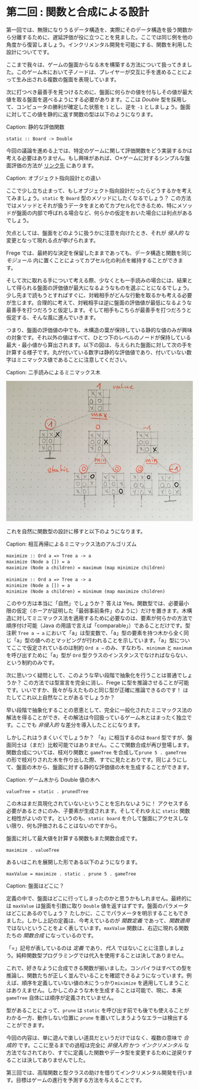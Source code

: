 # 第二回 : 関数と合成による設計

第一回では、無限になりうるデータ構造を、実際にそのデータ構造を扱う関数から分離するために、遅延評価が役に立つことを見ました。ここでは同じ例を他の角度から復習しましょう。インクリメンタル開発を可能にする、関数を利用した設計についてです。

ここまで我々は、ゲームの盤面からなる木を構築する方法について扱ってきました。このゲーム木において子ノードは、プレイヤーが交互に手を進めることによって生み出される複数の盤面を表現しています。

次に打つべき最善手を見つけるために、盤面に何らかの値を付与しその値が最大値を取る盤面を選べるようにする必要があります。ここは _Double_ 型を採用して、コンピュータの勝利が確定した状態を `1` とし、逆を `-1` としましょう。盤面に対してこの値を静的に返す関数の型は以下のようになります。

Caption: 静的な評価関数

```
static :: Board -> Double
```

今回の議論を進める上では、特定のゲームに関して評価関数をどう実装するかは考える必要はありません。もし興味があれば、○×ゲームに対するシンプルな盤面評価の方法が [リンク先](http://github.com/Dierk/fregePluginApp/blob/game_only/src/frege/fregepluginapp/Minimax.fr) にあります。

Caption: オブジェクト指向設計との違い

ここで少し立ち止まって、もしオブジェクト指向設計だったらどうするかを考えてみましょう。`static` を `Board` 型のメソッドにしたくなるでしょう？ この方法ではメソッドとそれが扱うデータをまとめてカプセル化できるため、特にメソッドが盤面の内部で呼ばれる場合など、何らかの仮定をおいた場合には利点があるでしょう。

欠点としては、盤面をどのように扱うかに注意を向けたとき、それが _侵入的_ な変更となって現れる点が挙げられます。

Frege では、最終的な決定を保留したままであっても、データ構造と関数を同じ _モジュール_ 内に置くことによってカプセル化の利点を維持することができます。

そして次に取れる手について考える際、少なくとも一手読みの場合には、結果として得られる盤面の評価値が最大になるようなものを選ぶことになるでしょう。少し先まで読もうとすればすぐに、対戦相手がどんな行動を取るかも考える必要が生じます。合理的に考えて、対戦相手は逆に盤面の評価値が最低になるような最善手を打つだろうと仮定します。そして相手もこちらが最善手を打つだろうと仮定する、そんな風に進んでいきます。

つまり、盤面の評価値の中でも、木構造の葉が保持している静的な値のみが興味の対象です。それ以外の値はすべて、ひとつ下のレベルのノードが保持している最大・最小値から算出されます。以下の図は、与えられた盤面に対して次の手を計算する様子です。丸が付いている数字は静的な評価値であり、付いていない数字はミニマックス値であることに注意してください。

Caption: 二手読みによるミニマックス木

![二手読みによるミニマックス木](minimax.jpg)

これを自然に関数型の設計に移すと以下のようになります。

Caption: 相互再帰によるミニマックス法のアルゴリズム

```
maximize :: Ord a => Tree a -> a
maximize (Node a []) = a
maximize (Node a children) = maximum (map minimize children)

minimize :: Ord a => Tree a -> a
minimize (Node a []) = a
minimize (Node a children) = minimum (map maximize children)
```

このやり方は本当に「自然」でしょうか？ 答えは Yes。関数型では、必要最小限の仮定（ホーアが証明した「最弱事前条件」のように）だけを置きます。木構造に対してミニマックス法を適用するために必要なのは、要素が何らかの方法で順序付け可能（Java の用語で言えば「comparable」）であることだけです。型注釈 `Tree a → a` において「a」は型変数で、「a」型の要素を持つ木から全く同じ「a」型の値へのとマッピングが行われることを示しています。「a」型についてここで仮定されているのは制約 `Ord a ⇒` のみ、すなわち、`minimum` と `maximum` を呼び出すために「a」型が `Ord` 型クラスのインスタンスでなければならない、という制約のみです。

次に思いつく疑問として、このような早い段階で抽象化を行うことは普通でしょうか？ この方法では型宣言を完全に消し、Frege に型を推論させることが可能です。いいですか、我々が与えたものと同じ型が正確に推論できるのです！ はたしてこれ以上自然なことがあるでしょうか？

早い段階で抽象化することの恩恵として、完全に一般化されたミニマックス法の解法を得ることができ、その解法は今回扱っているゲーム木とはまったく独立です。ここでも _非侵入的_ な差分を導入したことになります。

しかしこれはうまくいくでしょうか？ 「a」に相当するのは `Board` 型ですが、盤面同士は（まだ）比較可能ではありません。ここで関数合成が再び登場します。関数合成については、枝刈り関数と `gameTree` を合成して`prune 5 . gameTree` の形で枝刈りされた木を作り出した際、すでに見たとおりです。同じようにして、盤面の木から、盤面に対する静的な評価値の木を生成することができます。

Caption: ゲーム木から Double 値の木へ

```
valueTree = static . prunedTree
```

この木はまだ具現化されていないということを忘れないように！ アクセスする必要があるときにのみ、子要素が生成されます。そしてそれゆえに `static` 関数と相性がよいのです。というのも、`static board` を介して盤面にアクセスしない限り、何も評価されることはないのですから。

盤面に対して最大値を計算する関数もまた関数合成です。

```
maximize . valueTree
```

あるいはこれを展開した形である以下のようになります。

```
maxValue = maximize . static . prune 5 . gameTree
```

Caption: 盤面はどこに？

定義の中で、盤面はどこに行ってしまったのかと思うかもしれません。最終的には `maxValue` は盤面を引数に取り `Double` 値を返すはずです。盤面のパラメータはどこにあるのでしょう？ たしかに、ここでパラメータを明示することもできました。しかし上記の定義は、今考えているのが _関数定義_ であって、_関数適用_ ではないということをよく表しています。`maxValue` 関数は、右辺に現れる関数たちの _関数合成_ になっているのです。

「=」記号が表しているのは _定義_ であり、_代入_ ではないことに注意しましょう。純粋関数型プログラミングでは代入を使用することは決してありません。

これで、好きなように合成できる関数が揃いました。コンパイラはすべての型を推論し、関数たちが正しく並んでいることを確認できるようになっています。例えば、順序を定義していない値の木にうっかり`miximize` を適用してしまうことはありえません。しかしこのような木を生成することは可能で、現に、本来 `gameTree` 自体には順序が定義されていません。

型があることによって、`prune` は `static` を呼び出す前でも後でも使えることがわかる一方、動作しない位置に `prune` を置いてしまうようなエラーは検出することができます。

今回の内容は、単に遊んで楽しい道具だというだけではなく、複数の意味で _合成的_ です。ここに至るまでの過程は完全に _非侵入的_ かつ _インクリメンタル_ な方法でなされており、すでに定義した関数やデータ型を変更するために逆戻りすることは決してありませんでした。

第三回では、高階関数と型クラスの助けを借りてインクリメンタル開発を行います。目標はゲームの進行を予測する方法を与えることです。
